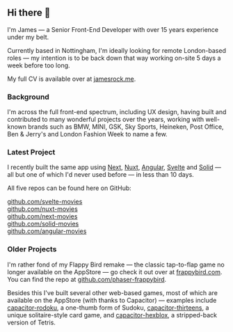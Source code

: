 ## Hi there 👋

I'm James — a Senior Front-End Developer with over 15 years experience under my belt. 

Currently based in Nottingham, I'm ideally looking for remote London-based roles — my intention is to be back down that way working on-site 5 days a week before too long.

My full CV is available over at [jamesrock.me](jamesrock.me). 

### Background

I'm across the full front-end spectrum, including UX design, having built and contributed to many wonderful projects over the years, working with well-known brands such as BMW, MINI, GSK, Sky Sports, Heineken, Post Office, Ben & Jerry's and London Fashion Week to name a few.

### Latest Project

I recently built the same app using [Next](https://nextjs.org), [Nuxt](https://nuxt.com), [Angular](https://angular.dev), [Svelte](https://svelte.dev) and [Solid](https://docs.solidjs.com) — all but one of which I'd never used before — in less than 10 days. 

All five repos can be found here on GitHub:

[github.com/svelte-movies](https://github.com/jamesrock/svelte-movies)  
[github.com/nuxt-movies](https://github.com/jamesrock/nuxt-movies)  
[github.com/next-movies](https://github.com/jamesrock/nextjs-movies)  
[github.com/solid-movies](https://github.com/jamesrock/solid-movies)  
[github.com/angular-movies](https://github.com/jamesrock/angular-movies)  

### Older Projects

I'm rather fond of my Flappy Bird remake — the classic tap-to-flap game no longer available on the AppStore — go check it out over at [frappybird.com](https://frappybird.com). You can find the repo at [github.com/phaser-frappybird](https://github.com/jamesrock/phaser-frappybird).

Besides this I've built several other web-based games, most of which are available on the AppStore (with thanks to Capacitor) — examples include [capacitor-rodoku](https://github.com/jamesrock/capacitor-rodoku), a one-thumb form of Sudoku, [capacitor-thirteens](https://github.com/jamesrock/capacitor-thirteens), a unique solitaire-style card game, and [capacitor-hexblox](https://github.com/jamesrock/capacitor-hexblox), a stripped-back version of Tetris.

<!--
**jamesrock/jamesrock** is a ✨ _special_ ✨ repository because its `README.md` (this file) appears on your GitHub profile.

Here are some ideas to get you started:

- 🔭 I’m currently working on ...
- 🌱 I’m currently learning ...
- 👯 I’m looking to collaborate on ...
- 🤔 I’m looking for help with ...
- 💬 Ask me about ...
- 📫 How to reach me: ...
- 😄 Pronouns: ...
- ⚡ Fun fact: ...
-->
